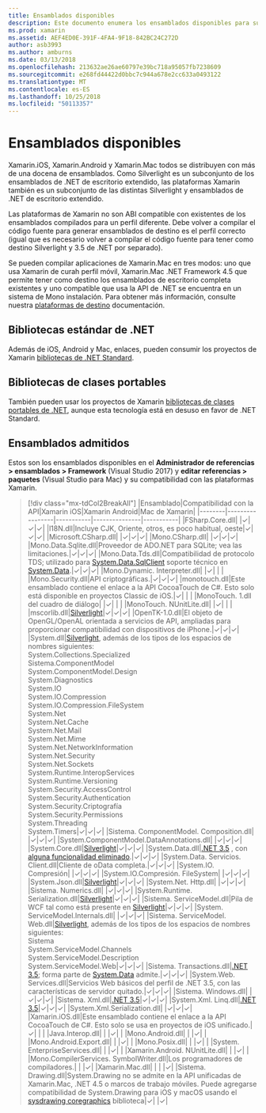 ```yaml
---
title: Ensamblados disponibles
description: Este documento enumera los ensamblados disponibles para su uso en Xamarin.iOS, Xamarin.Android y Xamarin.Mac. También incluye vínculos a documentación sobre bibliotecas de .NET Standard y bibliotecas de clases portables.
ms.prod: xamarin
ms.assetid: AEF4ED0E-391F-4FA4-9F18-842BC24C272D
author: asb3993
ms.author: amburns
ms.date: 03/13/2018
ms.openlocfilehash: 213632ae26ae60797e39bc718a95057fb7238609
ms.sourcegitcommit: e268fd44422d0bbc7c944a678e2cc633a0493122
ms.translationtype: MT
ms.contentlocale: es-ES
ms.lasthandoff: 10/25/2018
ms.locfileid: "50113357"
---
```

# <a name="available-assemblies"></a>Ensamblados disponibles

Xamarin.iOS, Xamarin.Android y Xamarin.Mac todos se distribuyen con más de una docena de ensamblados. Como Silverlight es un subconjunto de los ensamblados de .NET de escritorio extendido, las plataformas Xamarin también es un subconjunto de las distintas Silverlight y ensamblados de .NET de escritorio extendido.

Las plataformas de Xamarin no son ABI compatible con existentes de los ensamblados compilados para un perfil diferente. Debe volver a compilar el código fuente para generar ensamblados de destino es el perfil correcto (igual que es necesario volver a compilar el código fuente para tener como destino Silverlight y 3.5 de .NET por separado).

Se pueden compilar aplicaciones de Xamarin.Mac en tres modos: uno que usa Xamarin de curah perfil móvil, Xamarin.Mac .NET Framework 4.5 que permite tener como destino los ensamblados de escritorio completa existentes y uno compatible que usa la API de .NET se encuentra en un sistema de Mono instalación. Para obtener más información, consulte nuestra [plataformas de destino](~/mac/platform/target-framework.md) documentación.

## <a name="net-standard-libraries"></a>Bibliotecas estándar de .NET

Además de iOS, Android y Mac, enlaces, pueden consumir los proyectos de Xamarin [bibliotecas de .NET Standard](~/cross-platform/app-fundamentals/net-standard.md).

## <a name="portable-class-libraries"></a>Bibliotecas de clases portables

También pueden usar los proyectos de Xamarin [bibliotecas de clases portables de .NET](~/cross-platform/app-fundamentals/pcl.md), aunque esta tecnología está en desuso en favor de .NET Standard.

## <a name="supported-assemblies"></a>Ensamblados admitidos

Estos son los ensamblados disponibles en el **Administrador de referencias > ensamblados > Framework** (Visual Studio 2017) y **editar referencias > paquetes** (Visual Studio para Mac) y su compatibilidad con las plataformas Xamarin.

> [!div class="mx-tdCol2BreakAll"]
> |Ensamblado|Compatibilidad con la API|Xamarin iOS|Xamarin Android|Mac de Xamarin|
> |--------|-----------------|-----------|---------------|-----------|
> |FSharp.Core.dll| |✓|✓|✓|
> |l18N.dll|Incluye CJK, Oriente, otros, es poco habitual, oeste|✓|✓|✓|
> |Microsoft.CSharp.dll| |✓|✓|✓|
> |Mono.CSharp.dll| |✓|✓|✓|
> |Mono.Data.Sqlite.dll|Proveedor de ADO.NET para SQLite; vea las limitaciones.|✓|✓|✓|
> |Mono.Data.Tds.dll|Compatibilidad de protocolo TDS; utilizado para [System.Data.SqlClient](xref:System.Data.SqlClient) soporte técnico en [System.Data](xref:System.Data).|✓|✓|✓|
> |Mono.Dynamic. &#8203;Interpreter.dll| |✓| | |
> |Mono.Security.dll|API criptográficas.|✓|✓|✓|
> |monotouch.dll|Este ensamblado contiene el enlace a la API CocoaTouch de C#. Esto solo está disponible en proyectos Classic de iOS.|✓| | |
> |MonoTouch. &#8203;1.dll del cuadro de diálogo| |✓| | |
> |MonoTouch. &#8203;NUnitLite.dll| |✓| | |
> |mscorlib.dll|[Silverlight](https://msdn.microsoft.com/library/cc838194(VS.95).aspx)|✓|✓|✓|
> |OpenTK-1.0.dll|El objeto de OpenGL/OpenAL orientada a servicios de API, ampliadas para proporcionar compatibilidad con dispositivos de iPhone.|✓|✓|✓|
> |System.dll|[Silverlight](https://msdn.microsoft.com/library/cc838194(VS.95).aspx), además de los tipos de los espacios de nombres siguientes:<br />System.Collections.Specialized<br />Sistema. &#8203;ComponentModel<br />System.ComponentModel.Design<br />System.Diagnostics<br />System.IO<br />System.IO.Compression<br />System.IO.Compression.FileSystem<br />System.Net<br />System.Net.Cache<br />System.Net.Mail<br />System.Net.Mime<br />System.Net. &#8203;NetworkInformation<br />System.Net.Security<br />System.Net.Sockets<br />System.Runtime. &#8203;InteropServices<br />System.Runtime.Versioning<br />System.Security. &#8203;AccessControl<br />System.Security.Authentication<br />System.Security. &#8203;Criptografía<br />System.Security.Permissions<br />System.Threading<br />System.Timers|✓|✓|✓|
> |Sistema. &#8203;ComponentModel. &#8203;Composition.dll| |✓|✓|✓|
> |System.&#8203;ComponentModel.&#8203;DataAnnotations.dll| |✓|✓|✓|
> |System.Core.dll|[Silverlight](https://msdn.microsoft.com/library/cc838194(VS.95).aspx)|✓|✓|✓|
> |System.Data.dll|[.NET 3.5](http://msdn.microsoft.com/library/ms229335.aspx) , con [alguna funcionalidad eliminado](~/ios/data-cloud/system.data.md).|✓|✓|✓|
> |System.Data. &#8203;Servicios. &#8203;Client.dll|Cliente de oData completa.|✓|✓|✓|
> |System.IO. &#8203;Compresión| |✓|✓|✓|
> |System.IO. &#8203;Compresión. &#8203;FileSystem| |✓|✓|✓|
> |System.Json.dll|[Silverlight](http://msdn.microsoft.com/library/cc838194(VS.95).aspx)|✓|✓|✓|
> |System.Net. &#8203;Http.dll| |✓|✓|✓|
> |Sistema. &#8203;Numerics.dll| |✓|✓|✓|
> |System.Runtime. &#8203;Serialization.dll|[Silverlight](http://msdn.microsoft.com/library/cc838194(VS.95).aspx)|✓|✓|✓|
> |Sistema. &#8203;ServiceModel.dll|Pila de WCF tal como está presente en [Silverlight](http://msdn.microsoft.com/library/cc838194(VS.95).aspx)|✓|✓|✓|
> |System.&#8203;ServiceModel.&#8203;Internals.dll| |✓|✓|✓|
> |Sistema. &#8203;ServiceModel. &#8203;Web.dll|[Silverlight](http://msdn.microsoft.com/library/cc838194(VS.95).aspx), además de los tipos de los espacios de nombres siguientes: <br />Sistema<br />System.ServiceModel.Channels<br />System.ServiceModel.Description<br />System.ServiceModel.Web|✓|✓|✓|
> |Sistema. &#8203;Transactions.dll|[.NET 3.5](http://msdn.microsoft.com/library/ms229335.aspx); forma parte de [System.Data](~/ios/data-cloud/system.data.md) admite.|✓|✓|✓|
> |System.Web. &#8203;Services.dll|Servicios Web básicos del perfil de .NET 3.5, con las características de servidor quitado.|✓|✓|✓|
> |Sistema. &#8203;Windows.dll| |✓|✓|✓|
> |Sistema. &#8203;Xml.dll|[.NET 3.5](http://msdn.microsoft.com/library/ms229335.aspx)|✓|✓|✓|
> |System.Xml. &#8203;Linq.dll|[.NET 3.5](http://msdn.microsoft.com/library/ms229335.aspx)|✓|✓|✓|
> |System.Xml.Serialization.dll| |✓|✓|✓|
> |Xamarin.iOS.dll|Este ensamblado contiene el enlace a la API CocoaTouch de C#. Esto solo se usa en proyectos de iOS unificado.|✓| | |
> |Java.Interop.dll| | |✓| |
> |Mono.Android.dll| | |✓| |
> |Mono.Android. &#8203;Export.dll| | |✓| |
> |Mono.Posix.dll| | |✓| |
> |System.&#8203;EnterpriseServices.dll| | |✓| |
> |Xamarin.Android. &#8203;NUnitLite.dll| | |✓| |
> |Mono.CompilerServices. &#8203;SymbolWriter.dll|Los programadores de compiladores.| | |✓|
> |Xamarin.Mac.dll| | | |✓|
> |Sistema. &#8203;Drawing.dll|System.Drawing no se admite en la API unificadas de Xamarin.Mac, .NET 4.5 o marcos de trabajo móviles. Puede agregarse compatibilidad de System.Drawing para iOS y macOS usando el [sysdrawing coregraphics](https://github.com/mono/sysdrawing-coregraphics) biblioteca|✓| |✓|
